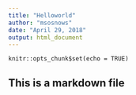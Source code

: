 ```yaml
---
title: "Helloworld"
author: "msosnows"
date: "April 29, 2018"
output: html_document
---
```


```{r setup, include=FALSE}
knitr::opts_chunk$set(echo = TRUE)
```

## This is a markdown file
